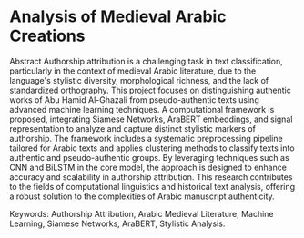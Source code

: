 # Analysis of Medieval Arabic Creations

Abstract
Authorship attribution is a challenging task in text classification, particularly in the context of medieval Arabic literature, due to the language's stylistic diversity, morphological richness, and the lack of standardized orthography. This project focuses on distinguishing authentic works of Abu Hamid Al-Ghazali from pseudo-authentic texts using advanced machine learning techniques. A computational framework is proposed, integrating Siamese Networks, AraBERT embeddings, and signal representation to analyze and capture distinct stylistic markers of authorship. The framework includes a systematic preprocessing pipeline tailored for Arabic texts and applies clustering methods to classify texts into authentic and pseudo-authentic groups. By leveraging techniques such as CNN and BiLSTM in the core model, the approach is designed to enhance accuracy and scalability in authorship attribution. This research contributes to the fields of computational linguistics and historical text analysis, offering a robust solution to the complexities of Arabic manuscript authenticity.

Keywords: Authorship Attribution, Arabic Medieval Literature, Machine Learning, Siamese Networks, AraBERT, Stylistic Analysis. 


